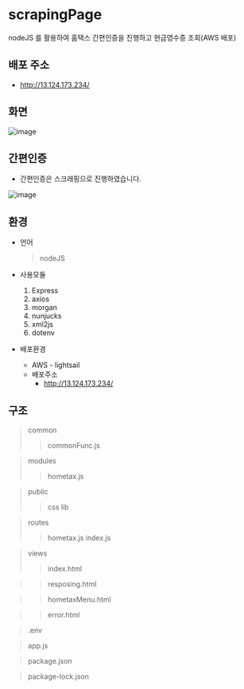 # scrapingPage
nodeJS 를 활용하여 홈택스 간편인증을 진행하고 현금영수증 조회(AWS 배포)
## 배포 주소
  * http://13.124.173.234/
## 화면 
![image](https://user-images.githubusercontent.com/48818574/158220343-70206d1d-3f61-4722-9329-f06995c59dfe.png)

## 간편인증
  * 간편인증은 스크래핑으로 진행하였습니다.
  
![image](https://user-images.githubusercontent.com/48818574/158220278-e866f504-c9e9-46ed-aa8a-1a6e884a2cea.png)

## 환경 
  * 언어
    > nodeJS
  * 사용모듈
    1. Express
    2. axios 
    3. morgan
    4. nunjucks
    5. xml2js
    6. dotenv
    
  * 배포환경
    * AWS - lightsail
    * 배포주소 
      * http://13.124.173.234/

## 구조 
 > common
 >  > commonFunc.js
 
 > modules
 >  > hometax.js 
 
 > public
 >  > css
 >  > lib
 
 > routes
 >  > hometax.js
 >  > index.js
 
 > views
 >  > index.html
 
 >  > resposing.html
 
 >  > hometaxMenu.html
 
 >  > error.html
 
 > .env
 
 > app.js
 
 > package.json
 
 > package-lock.json
